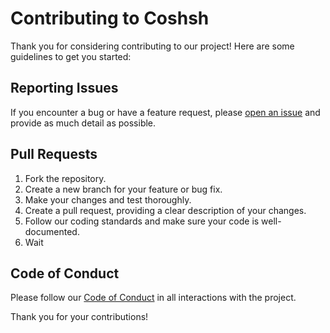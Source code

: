 # Contributing to Coshsh

Thank you for considering contributing to our project! Here are some guidelines to get you started:

## Reporting Issues

If you encounter a bug or have a feature request, please [open an issue](https://github.com/lausser/coshsh/issues) and provide as much detail as possible.

## Pull Requests

1. Fork the repository.
2. Create a new branch for your feature or bug fix.
3. Make your changes and test thoroughly.
4. Create a pull request, providing a clear description of your changes.
5. Follow our coding standards and make sure your code is well-documented.
6. Wait

## Code of Conduct

Please follow our [Code of Conduct](https://github.com/lausser/coshsh/CODE_OF_CONDUCT.md) in all interactions with the project.

Thank you for your contributions!

